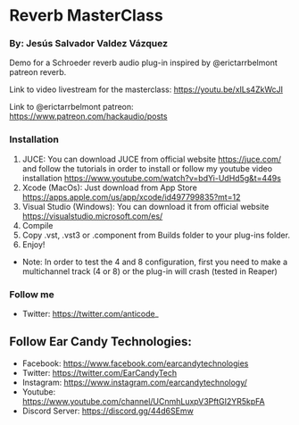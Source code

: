 # Reverb MasterClass

### By: Jesús Salvador Valdez Vázquez

Demo for a Schroeder reverb audio plug-in inspired by @erictarrbelmont patreon reverb.

Link to video livestream for the masterclass: https://youtu.be/xILs4ZkWcJI


Link to @erictarrbelmont patreon: https://www.patreon.com/hackaudio/posts

### Installation

1. JUCE: You can download JUCE from official website https://juce.com/ and follow the tutorials in order to install or follow my youtube video installation https://www.youtube.com/watch?v=bdYi-UdHd5g&t=449s
2. Xcode (MacOs): Just download from App Store https://apps.apple.com/us/app/xcode/id497799835?mt=12
3. Visual Studio (Windows): You can download it from official website https://visualstudio.microsoft.com/es/
4. Compile
5. Copy .vst, .vst3 or .component from Builds folder to your plug-ins folder.
6. Enjoy!

* Note: In order to test the 4 and 8 configuration, first you need to make a multichannel track (4 or 8) or the plug-in will crash (tested in Reaper)

### Follow me

- Twitter: https://twitter.com/anticode_

## Follow Ear Candy Technologies: 

- Facebook: https://www.facebook.com/earcandytechnologies 
- Twitter: https://twitter.com/EarCandyTech 
- Instagram: https://www.instagram.com/earcandytechnology/ 
- Youtube: https://www.youtube.com/channel/UCnmhLuxpV3PftGI2YR5kpFA 
- Discord Server: https://discord.gg/44d6SEmw 
